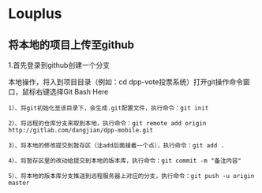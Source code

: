 # Louplus
<h2>将本地的项目上传至github</h2>
<p>1.首先登录到github创建一个分支</p>
<p>本地操作，将入到项目目录（例如：cd dpp-vote投票系统）打开git操作命令窗口，鼠标右键选择Git Bash Here

    1）、将git初始化至该目录下，会生成.git配置文件，执行命令：git init

    2）、将远程的仓库分支来取到本地，执行命令：git remote add origin http://gitlab.com/dangjian/dpp-mobile.git

    3）、将本地的修改提交到暂存区（注add后面接着一个点），执行命令：git add .

    4）、将暂存区里的改动给提交到本地的版本库，执行命令：git commit -m "备注内容" 

    5）、将本地的版本库分支推送到远程服务器上对应的分支，执行命令：git push -u origin master
